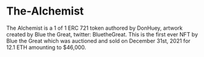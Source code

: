 # The-Alchemist
The Alchemist is a 1 of 1 ERC 721 token authored by DonHuey, artwork created by Blue the Great, twitter: BluetheGreat. This is the first ever NFT by Blue the Great which was auctioned and sold on December 31st, 2021 for 12.1 ETH amounting to $46,000.

